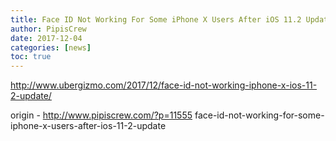 ```yaml
---
title: Face ID Not Working For Some iPhone X Users After iOS 11.2 Update
author: PipisCrew
date: 2017-12-04
categories: [news]
toc: true
---
```


http://www.ubergizmo.com/2017/12/face-id-not-working-iphone-x-ios-11-2-update/

origin - http://www.pipiscrew.com/?p=11555 face-id-not-working-for-some-iphone-x-users-after-ios-11-2-update